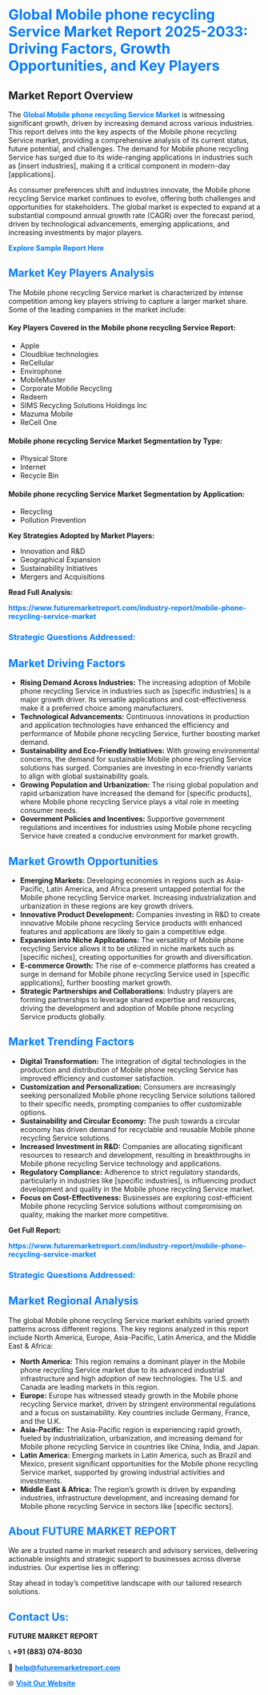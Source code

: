 <h1 style="color: #007BFF;">Global Mobile phone recycling Service Market Report 2025-2033: Driving Factors, Growth Opportunities, and Key Players</h1>

<section id="overview">
<h2>Market Report Overview</h2>
<p>The <a href="https://www.futuremarketreport.com/industry-report/mobile-phone-recycling-service-market" style="color: #007BFF; text-decoration: none;"><strong>Global Mobile phone recycling Service Market</strong></a> is witnessing significant growth, driven by increasing demand across various industries. This report delves into the key aspects of the Mobile phone recycling Service market, providing a comprehensive analysis of its current status, future potential, and challenges. The demand for Mobile phone recycling Service has surged due to its wide-ranging applications in industries such as [insert industries], making it a critical component in modern-day [applications].</p>
<p>As consumer preferences shift and industries innovate, the Mobile phone recycling Service market continues to evolve, offering both challenges and opportunities for stakeholders. The global market is expected to expand at a substantial compound annual growth rate (CAGR) over the forecast period, driven by technological advancements, emerging applications, and increasing investments by major players.</p>
</section>

<section id="overview">
<p><a href="https://www.futuremarketreport.com/request-sample/reportId=108621" style="color: #007BFF; text-decoration: none;"><strong>Explore Sample Report Here</strong></a></p>
</section>

<section id="key-players">
<h2 style="color: #007BFF;">Market Key Players Analysis</h2>
<p>The Mobile phone recycling Service market is characterized by intense competition among key players striving to capture a larger market share. Some of the leading companies in the market include:</p>
<h4>Key Players Covered in the Mobile phone recycling Service Report:</h4>
<ul><li>Apple</li><li>Cloudblue technologies</li><li>ReCellular</li><li>Envirophone</li><li>MobileMuster</li><li>Corporate Mobile Recycling</li><li>Redeem</li><li>SIMS Recycling Solutions Holdings Inc</li><li>Mazuma Mobile</li><li>ReCell One</li></ul>
<h4>Mobile phone recycling Service Market Segmentation by Type:</h4>
<ul><li>Physical Store</li><li>Internet</li><li>Recycle Bin</li></ul>

<h4>Mobile phone recycling Service Market Segmentation by Application:</h4>
<ul><li>Recycling</li><li>Pollution Prevention</li></ul>
<p><strong>Key Strategies Adopted by Market Players:</strong></p>
<ul>
<li>Innovation and R&D</li>
<li>Geographical Expansion</li>
<li>Sustainability Initiatives</li>
<li>Mergers and Acquisitions</li>
</ul>
</section>

<section>
<p><strong>Read Full Analysis: </strong></p><a href="https://www.futuremarketreport.com/industry-report/mobile-phone-recycling-service-market" style="color: #007BFF; text-decoration: none;"><strong>https://www.futuremarketreport.com/industry-report/mobile-phone-recycling-service-market</strong></a>
<h3 style="color: #007BFF;">Strategic Questions Addressed:</h3>
</section>

<section id="driving-factors">
<h2 style="color: #007BFF;">Market Driving Factors</h2>
<ul>
<li><strong>Rising Demand Across Industries:</strong> The increasing adoption of Mobile phone recycling Service in industries such as [specific industries] is a major growth driver. Its versatile applications and cost-effectiveness make it a preferred choice among manufacturers.</li>
<li><strong>Technological Advancements:</strong> Continuous innovations in production and application technologies have enhanced the efficiency and performance of Mobile phone recycling Service, further boosting market demand.</li>
<li><strong>Sustainability and Eco-Friendly Initiatives:</strong> With growing environmental concerns, the demand for sustainable Mobile phone recycling Service solutions has surged. Companies are investing in eco-friendly variants to align with global sustainability goals.</li>
<li><strong>Growing Population and Urbanization:</strong> The rising global population and rapid urbanization have increased the demand for [specific products], where Mobile phone recycling Service plays a vital role in meeting consumer needs.</li>
<li><strong>Government Policies and Incentives:</strong> Supportive government regulations and incentives for industries using Mobile phone recycling Service have created a conducive environment for market growth.</li>
</ul>
</section>

<section id="growth-opportunities">
<h2 style="color: #007BFF;">Market Growth Opportunities</h2>
<ul>
<li><strong>Emerging Markets:</strong> Developing economies in regions such as Asia-Pacific, Latin America, and Africa present untapped potential for the Mobile phone recycling Service market. Increasing industrialization and urbanization in these regions are key growth drivers.</li>
<li><strong>Innovative Product Development:</strong> Companies investing in R&D to create innovative Mobile phone recycling Service products with enhanced features and applications are likely to gain a competitive edge.</li>
<li><strong>Expansion into Niche Applications:</strong> The versatility of Mobile phone recycling Service allows it to be utilized in niche markets such as [specific niches], creating opportunities for growth and diversification.</li>
<li><strong>E-commerce Growth:</strong> The rise of e-commerce platforms has created a surge in demand for Mobile phone recycling Service used in [specific applications], further boosting market growth.</li>
<li><strong>Strategic Partnerships and Collaborations:</strong> Industry players are forming partnerships to leverage shared expertise and resources, driving the development and adoption of Mobile phone recycling Service products globally.</li>
</ul>
</section>

<section id="trending-factors">
<h2 style="color: #007BFF;">Market Trending Factors</h2>
<ul>
<li><strong>Digital Transformation:</strong> The integration of digital technologies in the production and distribution of Mobile phone recycling Service has improved efficiency and customer satisfaction.</li>
<li><strong>Customization and Personalization:</strong> Consumers are increasingly seeking personalized Mobile phone recycling Service solutions tailored to their specific needs, prompting companies to offer customizable options.</li>
<li><strong>Sustainability and Circular Economy:</strong> The push towards a circular economy has driven demand for recyclable and reusable Mobile phone recycling Service solutions.</li>
<li><strong>Increased Investment in R&D:</strong> Companies are allocating significant resources to research and development, resulting in breakthroughs in Mobile phone recycling Service technology and applications.</li>
<li><strong>Regulatory Compliance:</strong> Adherence to strict regulatory standards, particularly in industries like [specific industries], is influencing product development and quality in the Mobile phone recycling Service market.</li>
<li><strong>Focus on Cost-Effectiveness:</strong> Businesses are exploring cost-efficient Mobile phone recycling Service solutions without compromising on quality, making the market more competitive.</li>
</ul>
</section>

<section>
<p><strong>Get Full Report: </strong></p><a href="https://www.futuremarketreport.com/industry-report/mobile-phone-recycling-service-market" style="color: #007BFF; text-decoration: none;"><strong>https://www.futuremarketreport.com/industry-report/mobile-phone-recycling-service-market</strong></a>
<h3 style="color: #007BFF;">Strategic Questions Addressed:</h3>
</section>


<section id="regional-analysis">
<h2 style="color: #007BFF;">Market Regional Analysis</h2>
<p>The global Mobile phone recycling Service market exhibits varied growth patterns across different regions. The key regions analyzed in this report include North America, Europe, Asia-Pacific, Latin America, and the Middle East & Africa:</p>
<ul>
<li><strong>North America:</strong> This region remains a dominant player in the Mobile phone recycling Service market due to its advanced industrial infrastructure and high adoption of new technologies. The U.S. and Canada are leading markets in this region.</li>
<li><strong>Europe:</strong> Europe has witnessed steady growth in the Mobile phone recycling Service market, driven by stringent environmental regulations and a focus on sustainability. Key countries include Germany, France, and the U.K.</li>
<li><strong>Asia-Pacific:</strong> The Asia-Pacific region is experiencing rapid growth, fueled by industrialization, urbanization, and increasing demand for Mobile phone recycling Service in countries like China, India, and Japan.</li>
<li><strong>Latin America:</strong> Emerging markets in Latin America, such as Brazil and Mexico, present significant opportunities for the Mobile phone recycling Service market, supported by growing industrial activities and investments.</li>
<li><strong>Middle East & Africa:</strong> The region’s growth is driven by expanding industries, infrastructure development, and increasing demand for Mobile phone recycling Service in sectors like [specific sectors].</li>
</ul>
</section>

<footer>
<h2 style="color: #007BFF;">About FUTURE MARKET REPORT</h2>
<p>We are a trusted name in market research and advisory services, delivering actionable insights and strategic support to businesses across diverse industries. Our expertise lies in offering:</p>

<p>Stay ahead in today’s competitive landscape with our tailored research solutions.</p>

<h2 style="color: #007BFF;">Contact Us:</h2>
<p><strong>FUTURE MARKET REPORT</strong></p>
<p>📞 <strong>+91 (883) 074-8030</strong></p>
<p>📧 <strong><a href="mailto:help@futuremarketreport.com" style="color: #007BFF;">help@futuremarketreport.com</a></strong></p>
<p>🌐 <strong><a href="https://www.futuremarketreport.com/" style="color: #007BFF;">Visit Our Website</a></strong></p>
</footer>